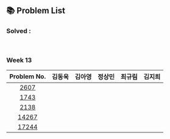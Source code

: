 ## 📚 Problem List 

### Solved : 

<br>

### Week 13

|Problem No.|김동욱|김아영|정상민|최규림|김지희|
|:-----------:|:-----:|:----:|:----:|:----:|:----:|
|[2607](https://www.acmicpc.net/problem/2607)|   |   |  |  |  |
|[1743](https://www.acmicpc.net/problem/1743)|   |   |  |  |  |
|[2138](https://www.acmicpc.net/problem/2138)|   |   |  |  |  |
|[14267](https://www.acmicpc.net/problem/14267)|   |   |  |  |  |
|[17244](https://www.acmicpc.net/problem/17244)|   |  |  |  | |

